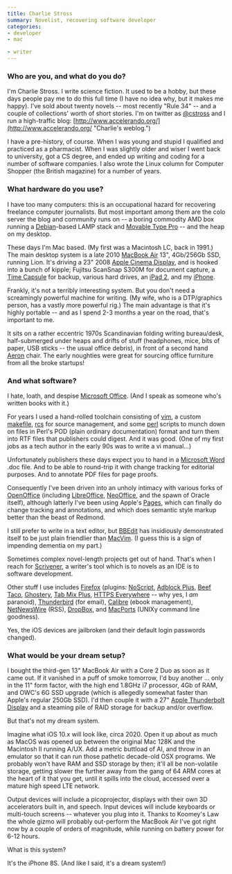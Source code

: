 ```yaml
---
title: Charlie Stross
summary: Novelist, recovering software developer
categories:
- developer
- mac

- writer
---
```


### Who are you, and what do you do?

I'm Charlie Stross. I write science fiction. It used to be a hobby, but these days people pay me to do this full time (I have no idea why, but it makes me happy). I've sold about twenty novels -- most recently "Rule 34" -- and a couple of collections' worth of short stories. I'm on twitter as [@cstross](https://twitter.com/#!/cstross/ "Charles' Twitter account.") and I run a high-traffic blog: [http://www.accelerando.org/](http://www.accelerando.org/ "Charlie's weblog.")

I have a pre-history, of course. When I was young and stupid I qualified and practiced as a pharmacist. When I was slightly older and wiser I went back to university, got a CS degree, and ended up writing and coding for a number of software companies. I also wrote the Linux column for Computer Shopper (the British magazine) for a number of years.

### What hardware do you use?

I have too many computers: this is an occupational hazard for recovering freelance computer journalists. But most important among them are the colo server the blog and community runs on -- a boring commodity AMD box running a [Debian][]-based LAMP stack and [Movable Type Pro][movable-type] -- and the heap on my desktop.

These days I'm Mac based. (My first was a Macintosh LC, back in 1991.) The main desktop system is a late 2010 [MacBook Air][macbook-air] 13", 4Gb/256Gb SSD, running Lion. It's driving a 23" 2008 [Apple Cinema Display][cinema-display], and is hooked into a bunch of kipple; Fujitsu ScanSnap S300M for document capture, a [Time Capsule][time-capsule] for backup, various hard drives, an [iPad 2][ipad-2], and my [iPhone][iphone-4].

Frankly, it's not a terribly interesting system. But you don't need a screamingly powerful machine for writing. (My wife, who is a DTP/graphics person, has a vastly more powerful rig.) The main advantage is that it's highly portable -- and as I spend 2-3 months a year on the road, that's important to me.

It sits on a rather eccentric 1970s Scandinavian folding writing bureau/desk, half-submerged under heaps and drifts of stuff (headphones, mice, bits of paper, USB sticks -- the usual office debris), in front of a second hand [Aeron][] chair. The early noughties were great for sourcing office furniture from all the broke startups!

### And what software?

I hate, loath, and despise [Microsoft Office][office]. (And I speak as someone who's written books with it.)

For years I used a hand-rolled toolchain consisting of [vim][], a custom [makefile][make], [rcs][] for source management, and some [perl][] scripts to munch down on files in Perl's POD (plain ordinary documentation) format and turn them into RTF files that publishers could digest. And it was good. (One of my first jobs as a tech author in the early 90s was to write a vi manual...)

Unfortunately publishers these days expect you to hand in a [Microsoft Word][word] .doc file. And to be able to round-trip it with change tracking for editorial purposes. And to annotate PDF files for page proofs.

Consequently I've been driven into an unholy intimacy with various forks of [OpenOffice][] (including [LibreOffice][], [NeoOffice][], and the spawn of Oracle itself), although latterly I've been using Apple's [Pages][], which can finally do change tracking and annotations, and which does semantic style markup better than the beast of Redmond.

I still prefer to write in a text editor, but [BBEdit][] has insidiously demonstrated itself to be just plain friendlier than [MacVim][]. (I guess this is a sign of impending dementia on my part.)

Sometimes complex novel-length projects get out of hand. That's when I reach for [Scrivener][], a writer's tool which is to novels as an IDE is to software development.

Other stuff I use includes [Firefox][] (plugins: [NoScript][], [Adblock Plus][adblock-plus], [Beef Taco][beef-taco], [Ghostery][], [Tab Mix Plus][tab-mix-plus], [HTTPS Everywhere][https-everywhere] -- why yes, I *am* paranoid), [Thunderbird][] (for email), [Calibre][] (ebook management), [NetNewsWire][] (RSS), [DropBox][], and [MacPorts][] (UNIXy command line goodness).

Yes, the iOS devices are jailbroken (and their default login passwords changed).

### What would be your dream setup?

I bought the third-gen 13" MacBook Air with a Core 2 Duo as soon as it came out. If it vanished in a puff of smoke tomorrow, I'd buy another ... only in the 11" form factor, with the high end 1.8GHz i7 processor, 4Gb of RAM, and OWC's 6G SSD upgrade (which is allegedly somewhat faster than Apple's regular 250Gb SSD). I'd then couple it with a 27" [Apple Thunderbolt Display][thunderbolt-display] and a steaming pile of RAID storage for backup and/or overflow.

But that's not my dream system.

Imagine what iOS 10.x will look like, circa 2020. Open it up about as much as MacOS was opened up between the original Mac 128K and the Macintosh II running A/UX. Add a metric buttload of AI, and throw in an emulator so that it can run those pathetic decade-old OSX programs. We probably won't have RAM and SSD storage by then; it'll all be non-volatile storage, getting slower the further away from the gang of 64 ARM cores at the heart of it that you get, until it spills into the cloud, accessed over a mature high speed LTE network.

Output devices will include a picoprojector, displays with their own 3D accelerators built in, and speech. Input devices will include keyboards or multi-touch screens -- whatever you plug into it. Thanks to Koomey's Law the whole gizmo will probably out-perform the MacBook Air I've got right now by a couple of orders of magnitude, while running on battery power for 6-12 hours.

What is this system?

It's the iPhone 8S. (And like I said, it's a dream system!)

[aeron]: https://www.hermanmiller.com/products/seating/office-chairs/aeron-chairs/ "A work chair."
[cinema-display]: https://en.wikipedia.org/wiki/Apple_Cinema_Display "An LCD display."
[ipad-2]: https://www.apple.com/ipad/ "A tablet device."
[iphone-4]: https://en.wikipedia.org/wiki/IPhone_4 "A smartphone."
[macbook-air]: https://www.apple.com/macbook-air/ "A very thin laptop."
[thunderbolt-display]: https://www.apple.com/displays/ "A Thunderbolt-powered monitor."
[time-capsule]: https://www.apple.com/airport-time-capsule/ "A WiFi access point and backup system."
[adblock-plus]: https://adblockplus.org/ "Browser extensions for blocking ad content."
[bbedit]: http://www.barebones.com/products/bbedit/ "A text editor for the Mac."
[beef-taco]: https://addons.mozilla.org/en-US/firefox/addon/beef-taco-targeted-advertising/ "A Firefox extension for opting out of ad networks."
[calibre]: https://calibre-ebook.com/ "An ebook library management tool."
[debian]: https://www.debian.org/ "A Linux distribution."
[dropbox]: https://www.dropbox.com/ "Online syncing and storage."
[firefox]: https://www.mozilla.org/en-US/firefox/new/ "A cross-platform open-source web browser."
[ghostery]: https://www.ghostery.com/ "A browser extension for blocking trackers."
[https-everywhere]: https://www.eff.org/https-everywhere/ "A browser extension for ensuring secure web browsing."
[libreoffice]: https://www.libreoffice.org/ "A free, open-source productivity suit."
[macports]: https://www.macports.org/ "A collection of *nix software ported to Mac OS X."
[macvim]: https://github.com/macvim-dev/macvim "A Mac GUI port of vim."
[make]: http://www.gnu.org/software/make/manual/make.html "Software to prepare code for compilation."
[movable-type]: https://movabletype.org/ "Weblog publishing software."
[neooffice]: https://www.neooffice.org/neojava/en/index.php "A productivity suit for Mac OS X."
[netnewswire]: https://en.wikipedia.org/wiki/NetNewsWire "A popular feed reader for the Mac."
[noscript]: https://noscript.net/ "A Firefox extension for whitelisting scripting content."
[office]: https://products.office.com/en-us/home "An office productivity suite."
[openoffice]: http://www.openoffice.org/ "An open-source office suite."
[pages]: https://www.apple.com/pages/ "A Mac word processor and layout tool from Apple."
[perl]: https://www.perl.org/ "An interpreted scripting language."
[rcs]: http://www.gnu.org/software/rcs/ "Version control system."
[scrivener]: http://literatureandlatte.com/scrivener.php "A Mac text editor aimed at writers."
[tab-mix-plus]: https://addons.mozilla.org/en-US/firefox/addon/tab-mix-plus/ "A Firefox extension that adds extra tab functionality."
[thunderbird]: https://www.mozilla.org/en-US/thunderbird/ "An open-source cross-platform mail client."
[vim]: https://www.vim.org/ "A command-line text editor."
[word]: https://products.office.com/en-us/word "A document editor."
